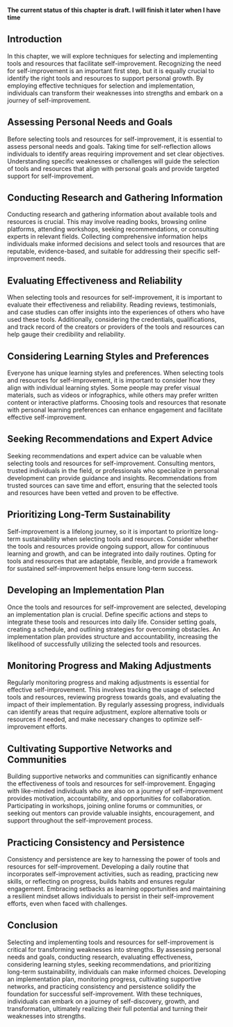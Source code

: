 **The current status of this chapter is draft. I will finish it later when I have time**

Introduction
------------

In this chapter, we will explore techniques for selecting and implementing tools and resources that facilitate self-improvement. Recognizing the need for self-improvement is an important first step, but it is equally crucial to identify the right tools and resources to support personal growth. By employing effective techniques for selection and implementation, individuals can transform their weaknesses into strengths and embark on a journey of self-improvement.

Assessing Personal Needs and Goals
----------------------------------

Before selecting tools and resources for self-improvement, it is essential to assess personal needs and goals. Taking time for self-reflection allows individuals to identify areas requiring improvement and set clear objectives. Understanding specific weaknesses or challenges will guide the selection of tools and resources that align with personal goals and provide targeted support for self-improvement.

Conducting Research and Gathering Information
---------------------------------------------

Conducting research and gathering information about available tools and resources is crucial. This may involve reading books, browsing online platforms, attending workshops, seeking recommendations, or consulting experts in relevant fields. Collecting comprehensive information helps individuals make informed decisions and select tools and resources that are reputable, evidence-based, and suitable for addressing their specific self-improvement needs.

Evaluating Effectiveness and Reliability
----------------------------------------

When selecting tools and resources for self-improvement, it is important to evaluate their effectiveness and reliability. Reading reviews, testimonials, and case studies can offer insights into the experiences of others who have used these tools. Additionally, considering the credentials, qualifications, and track record of the creators or providers of the tools and resources can help gauge their credibility and reliability.

Considering Learning Styles and Preferences
-------------------------------------------

Everyone has unique learning styles and preferences. When selecting tools and resources for self-improvement, it is important to consider how they align with individual learning styles. Some people may prefer visual materials, such as videos or infographics, while others may prefer written content or interactive platforms. Choosing tools and resources that resonate with personal learning preferences can enhance engagement and facilitate effective self-improvement.

Seeking Recommendations and Expert Advice
-----------------------------------------

Seeking recommendations and expert advice can be valuable when selecting tools and resources for self-improvement. Consulting mentors, trusted individuals in the field, or professionals who specialize in personal development can provide guidance and insights. Recommendations from trusted sources can save time and effort, ensuring that the selected tools and resources have been vetted and proven to be effective.

Prioritizing Long-Term Sustainability
-------------------------------------

Self-improvement is a lifelong journey, so it is important to prioritize long-term sustainability when selecting tools and resources. Consider whether the tools and resources provide ongoing support, allow for continuous learning and growth, and can be integrated into daily routines. Opting for tools and resources that are adaptable, flexible, and provide a framework for sustained self-improvement helps ensure long-term success.

Developing an Implementation Plan
---------------------------------

Once the tools and resources for self-improvement are selected, developing an implementation plan is crucial. Define specific actions and steps to integrate these tools and resources into daily life. Consider setting goals, creating a schedule, and outlining strategies for overcoming obstacles. An implementation plan provides structure and accountability, increasing the likelihood of successfully utilizing the selected tools and resources.

Monitoring Progress and Making Adjustments
------------------------------------------

Regularly monitoring progress and making adjustments is essential for effective self-improvement. This involves tracking the usage of selected tools and resources, reviewing progress towards goals, and evaluating the impact of their implementation. By regularly assessing progress, individuals can identify areas that require adjustment, explore alternative tools or resources if needed, and make necessary changes to optimize self-improvement efforts.

Cultivating Supportive Networks and Communities
-----------------------------------------------

Building supportive networks and communities can significantly enhance the effectiveness of tools and resources for self-improvement. Engaging with like-minded individuals who are also on a journey of self-improvement provides motivation, accountability, and opportunities for collaboration. Participating in workshops, joining online forums or communities, or seeking out mentors can provide valuable insights, encouragement, and support throughout the self-improvement process.

Practicing Consistency and Persistence
--------------------------------------

Consistency and persistence are key to harnessing the power of tools and resources for self-improvement. Developing a daily routine that incorporates self-improvement activities, such as reading, practicing new skills, or reflecting on progress, builds habits and ensures regular engagement. Embracing setbacks as learning opportunities and maintaining a resilient mindset allows individuals to persist in their self-improvement efforts, even when faced with challenges.

Conclusion
----------

Selecting and implementing tools and resources for self-improvement is critical for transforming weaknesses into strengths. By assessing personal needs and goals, conducting research, evaluating effectiveness, considering learning styles, seeking recommendations, and prioritizing long-term sustainability, individuals can make informed choices. Developing an implementation plan, monitoring progress, cultivating supportive networks, and practicing consistency and persistence solidify the foundation for successful self-improvement. With these techniques, individuals can embark on a journey of self-discovery, growth, and transformation, ultimately realizing their full potential and turning their weaknesses into strengths.
